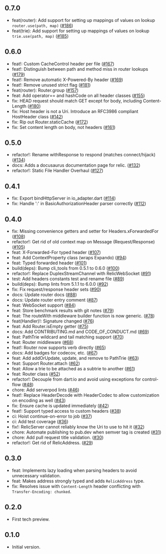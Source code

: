 ## 0.7.0

- feat(router): Add support for setting up mappings of values on lookup `router.use(path, map)` ([#186](https://github.com/serverpod/relic/pull/186))
- feat(trie): Add support for setting up mappings of values on lookup `trie.use(path, map)` ([#185](https://github.com/serverpod/relic/pull/185))

## 0.6.0

- feat!: Custom CacheControl header per file ([#167](https://github.com/serverpod/relic/pull/167))
- feat!: Distinguish between path and method miss in router lookups ([#179](https://github.com/serverpod/relic/pull/179))
- feat!: Remove automatic X-Powered-By header ([#169](https://github.com/serverpod/relic/pull/169))
- feat!: Remove unused strict flag ([#181](https://github.com/serverpod/relic/pull/181))
- feat(router): Router.group ([#157](https://github.com/serverpod/relic/pull/157))
- feat: Add operator== and hashCode on all header classes ([#155](https://github.com/serverpod/relic/pull/155))
- fix: HEAD request should match GET except for body, including Content-Length ([#180](https://github.com/serverpod/relic/pull/180))
- fix: Host header is not a Uri. Introduce an RFC3986 compliant HostHeader class ([#142](https://github.com/serverpod/relic/pull/142))
- fix: Rip out Router.staticCache ([#172](https://github.com/serverpod/relic/pull/172))
- fix: Set content length on body, not headers ([#161](https://github.com/serverpod/relic/pull/161))

## 0.5.0
- refactor!: Rename withResponse to respond (matches connect/hijack) ([#134](https://github.com/serverpod/relic/pull/134))
- docs: Adds a docusaurus documentation page for relic. ([#132](https://github.com/serverpod/relic/pull/132))
- refactor!: Static File Handler Overhaul ([#127](https://github.com/serverpod/relic/pull/127))

## 0.4.1
- fix: Export bindHttpServer in io_adapter.dart ([#114](https://github.com/serverpod/relic/pull/114))
- fix: Handle ':' in BasicAuthorizationHeader parser correctly ([#112](https://github.com/serverpod/relic/pull/112))

## 0.4.0

- fix: Missing convenience getters and setter for Headers.xForwardedFor ([#108](https://github.com/serverpod/relic/pull/108))
- refactor!: Get rid of old context map on Message (Request/Response) ([#105](https://github.com/serverpod/relic/pull/105))
- feat: X-Forwarded-For typed header ([#107](https://github.com/serverpod/relic/pull/107))
- feat: Add ContextProperty class (wraps Expando) ([#94](https://github.com/serverpod/relic/pull/94))
- feat: Typed forwarded header ([#101](https://github.com/serverpod/relic/pull/101))
- build(deps): Bump cli_tools from 0.5.1 to 0.6.0 ([#100](https://github.com/serverpod/relic/pull/100))
- refactor!: Replace DuplexStreamChannel with RelicWebSocket ([#91](https://github.com/serverpod/relic/pull/91))
- test: Add headers constants test and rename file ([#89](https://github.com/serverpod/relic/pull/89))
- build(deps): Bump lints from 5.1.1 to 6.0.0 ([#92](https://github.com/serverpod/relic/pull/92))
- fix: Fix request/response header sets ([#90](https://github.com/serverpod/relic/pull/90))
- docs: Update router docs ([#88](https://github.com/serverpod/relic/pull/88))
- docs: Update router entry comment ([#87](https://github.com/serverpod/relic/pull/87))
- feat: WebSocket support ([#84](https://github.com/serverpod/relic/pull/84))
- feat: Store benchmark results with git notes ([#79](https://github.com/serverpod/relic/pull/79))
- feat: The routeWith middleware builder function is now generic. ([#78](https://github.com/serverpod/relic/pull/78))
- feat(Handler)!: Signature changed  ([#76](https://github.com/serverpod/relic/pull/76))
- feat: Add Router.isEmpty getter ([#75](https://github.com/serverpod/relic/pull/75))
- docs: Add CONTRIBUTING.md and CODE_OF_CONDUCT.md ([#69](https://github.com/serverpod/relic/pull/69))
- feat: PathTrie wildcard and tail matching support ([#70](https://github.com/serverpod/relic/pull/70))
- feat: Router middleware ([#68](https://github.com/serverpod/relic/pull/68))
- feat!: Router now supports verb directly ([#65](https://github.com/serverpod/relic/pull/65))
- docs: Add badges for codecov, etc. ([#67](https://github.com/serverpod/relic/pull/67))
- feat: Add addOrUpdate, update, and remove to PathTrie ([#63](https://github.com/serverpod/relic/pull/63))
- feat: Support Router.attach ([#62](https://github.com/serverpod/relic/pull/62))
- feat: Allow a trie to be attached as a subtrie to another ([#61](https://github.com/serverpod/relic/pull/61))
- feat: Router class ([#52](https://github.com/serverpod/relic/pull/52))
- refactor!: Decouple from dart:io and avoid using exceptions for control-flow ([#48](https://github.com/serverpod/relic/pull/48))
- chore: Add serverpod lints ([#46](https://github.com/serverpod/relic/pull/46))
- feat!: Replace HeaderDecode with HeaderCodec to allow customization on encoding as well ([#43](https://github.com/serverpod/relic/pull/43))
- fix: Ensure cache is updated immediately ([#42](https://github.com/serverpod/relic/pull/42))
- feat!: Support typed access to custom headers ([#38](https://github.com/serverpod/relic/pull/38))
- ci: Hoist continue-on-error to job ([#37](https://github.com/serverpod/relic/pull/37))
- ci: Add test coverage ([#36](https://github.com/serverpod/relic/pull/36))
- fix!: RelicServer cannot reliably know the Uri to use to hit it ([#32](https://github.com/serverpod/relic/pull/32))
- chore: Automate publishing to pub.dev when semver tag is created ([#31](https://github.com/serverpod/relic/pull/31))
- chore: Add pull request title validation. ([#30](https://github.com/serverpod/relic/pull/30))
- refactor!: Get rid of RelicAddress. ([#29](https://github.com/serverpod/relic/pull/29))

## 0.3.0

- feat: Implements lazy loading when parsing headers to avoid unnecessary validation.
- feat: Makes address strongly typed and adds `RelicAddress` type.
- fix: Resolves issue with `Content-Length` header conflicting with `Transfer-Encoding: chunked`.

## 0.2.0

- First tech preview.

## 0.1.0

- Initial version.
